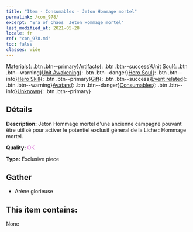 ```yaml
---
title: "Item - Consumables - Jeton Hommage mortel"
permalink: /con_978/
excerpt: "Era of Chaos  Jeton Hommage mortel"
last_modified_at: 2021-05-28
locale: fr
ref: "con_978.md"
toc: false
classes: wide
---
```

 [Materials](/ItemsFR/){: .btn .btn--primary}[Artifacts](/ItemsFR/Artifacts/){: .btn .btn--success}[Unit Soul](/ItemsFR/UnitSoul/){: .btn .btn--warning}[Unit Awakening](/ItemsFR/UnitAwakening/){: .btn .btn--danger}[Hero Soul](/ItemsFR/HeroSoul/){: .btn .btn--info}[Hero Skill](/ItemsFR/HeroSkill/){: .btn .btn--primary}[Gift](/ItemsFR/Gift/){: .btn .btn--success}[Event related](/ItemsFR/Events/){: .btn .btn--warning}[Avatars](/ItemsFR/Avatars/){: .btn .btn--danger}[Consumables](/ItemsFR/Consumables/){: .btn .btn--info}[Unknown](/ItemsFR/Unknown/){: .btn .btn--primary}

## Détails
 **Description:** Jeton Hommage mortel d'une ancienne campagne pouvant être utilisé pour activer le potentiel exclusif général de la Liche : Hommage mortel.

 **Quality:** <span style="color: #DA70D6">OK</span>

 **Type:** Exclusive piece

## Gather

*    Arène glorieuse 

## This item contains:

  None

